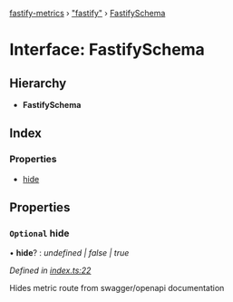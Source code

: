 [fastify-metrics](../README.md) › ["fastify"](../modules/_fastify_.md) › [FastifySchema](_fastify_.fastifyschema.md)

# Interface: FastifySchema

## Hierarchy

* **FastifySchema**

## Index

### Properties

* [hide](_fastify_.fastifyschema.md#optional-hide)

## Properties

### `Optional` hide

• **hide**? : *undefined | false | true*

*Defined in [index.ts:22](https://github.com/SkeLLLa/fastify-metrics/blob/2cbd68f/src/index.ts#L22)*

Hides metric route from swagger/openapi documentation
